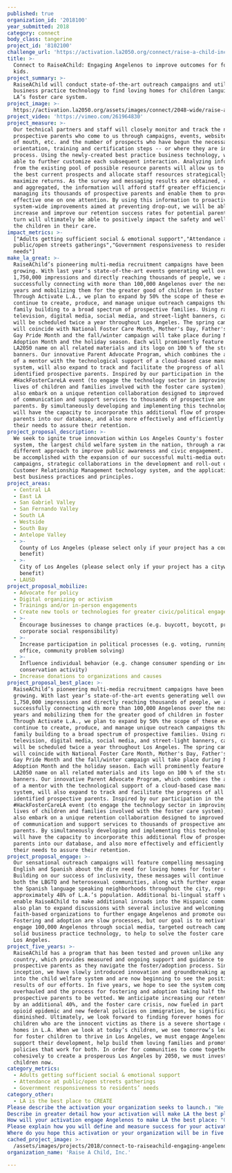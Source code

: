 ```yaml
---
published: true
organization_id: '2018100'
year_submitted: 2018
category: connect
body_class: tangerine
project_id: '8102100'
challenge_url: 'https://activation.la2050.org/connect/raise-a-child-inc/'
title: >-
  Connect to RaiseAChild: Engaging Angelenos to improve outcomes for foster
  kids.
project_summary: >-
  RaiseAChild will conduct state-of-the-art outreach campaigns and utilize best
  business practice technology to find loving homes for children languishing in
  LA’s foster care system.
project_image: >-
  https://activation.la2050.org/assets/images/connect/2048-wide/raise-a-child-inc.jpg
project_video: 'https://vimeo.com/261964830'
project_measure: >-
  Our technical partners and staff will closely monitor and track the number of
  prospective parents who come to us through campaigns, events, websites, word
  of mouth, etc. and the number of prospects who have begun the necessary
  orientation, training and certification steps -- or where they are in the
  process. Using the newly-created best practice business technology, we will be
  able to further customize each subsequent interaction. Analyzing information
  from the existing pool of possible resource parents will allow us to identify
  the best current prospects and allocate staff resources strategically to
  maximize returns. As the survey and messaging results are obtained, collected,
  and aggregated, the information will afford staff greater efficiencies in
  managing its thousands of prospective parents and enable them to provide more
  effective one on one attention. By using this information to proactively make
  system-wide improvements aimed at preventing drop-out, we will be able to
  increase and improve our retention success rates for potential parents who in
  turn will ultimately be able to positively impact the safety and well-being of
  the children in their care.
impact_metrics: >-
  ["Adults getting sufficient social & emotional support","Attendance at
  public/open streets gatherings","Government responsiveness to residents’
  needs"]
make_la_great: >-
  RaiseAChild’s pioneering multi-media recruitment campaigns have been steadily
  growing. With last year’s state-of-the-art events generating well over
  1,750,000 impressions and directly reaching thousands of people, we anticipate
  successfully connecting with more than 100,000 Angelenos over the next two
  years and mobilizing them for the greater good of children in foster care.
  Through Activate L.A., we plan to expand by 50% the scope of these events and
  continue to create, produce, and manage unique outreach campaigns that promote
  family building to a broad spectrum of prospective families. Using radio,
  television, digital media, social media, and street-light banners, campaigns
  will be scheduled twice a year throughout Los Angeles. The spring campaign
  will coincide with National Foster Care Month, Mother's Day, Father's Day, and
  Gay Pride Month and the fall/winter campaign will take place during National
  Adoption Month and the holiday season. Each will prominently feature the
  LA2050 name on all related materials and its logo on 100 % of the street-light
  banners. Our innovative Parent Advocate Program, which combines the attention
  of a mentor with the technological support of a cloud-based case management
  system, will also expand to track and facilitate the progress of all
  identified prospective parents. Inspired by our participation in the 2017
  #HackFosterCareLA event (to engage the technology sector in improving the
  lives of children and families involved with the foster care system), we will
  also embark on a unique retention collaboration designed to improved methods
  of communication and support services to thousands of prospective and current
  parents. By simultaneously developing and implementing this technology, we
  will have the capacity to incorporate this additional flow of prospective
  parents into our database, and also more effectively and efficiently meet
  their needs to assure their retention.
project_proposal_description: >-
  We seek to ignite true innovation within Los Angeles County's foster care
  system, the largest child welfare system in the nation, through a radically
  different approach to improve public awareness and civic engagement. This will
  be accomplished with the expansion of our successful multi-media outreach
  campaigns, strategic collaborations in the development and roll-out of a new
  Customer Relationship Management technology system, and the application of
  best business practices and principles.
project_areas:
  - Central LA
  - East LA
  - San Gabriel Valley
  - San Fernando Valley
  - South LA
  - Westside
  - South Bay
  - Antelope Valley
  - >-
    County of Los Angeles (please select only if your project has a countywide
    benefit)
  - >-
    City of Los Angeles (please select only if your project has a citywide
    benefit)
  - LAUSD
project_proposal_mobilize:
  - Advocate for policy
  - Digital organizing or activism
  - Trainings and/or in-person engagements
  - Create new tools or technologies for greater civic/political engagement
  - >-
    Encourage businesses to change practices (e.g. buycott, boycott, promote
    corporate social responsibility)
  - >-
    Increase participation in political processes (e.g. voting, running for
    office, community problem solving)
  - >-
    Influence individual behavior (e.g. change consumer spending or increase
    conservation activity)
  - Increase donations to organizations and causes
project_proposal_best_place: >-
  RaiseAChild’s pioneering multi-media recruitment campaigns have been steadily
  growing. With last year’s state-of-the-art events generating well over
  1,750,000 impressions and directly reaching thousands of people, we anticipate
  successfully connecting with more than 100,000 Angelenos over the next two
  years and mobilizing them for the greater good of children in foster care.
  Through Activate L.A., we plan to expand by 50% the scope of these events and
  continue to create, produce, and manage unique outreach campaigns that promote
  family building to a broad spectrum of prospective families. Using radio,
  television, digital media, social media, and street-light banners, campaigns
  will be scheduled twice a year throughout Los Angeles. The spring campaign
  will coincide with National Foster Care Month, Mother's Day, Father's Day, and
  Gay Pride Month and the fall/winter campaign will take place during National
  Adoption Month and the holiday season. Each will prominently feature the
  LA2050 name on all related materials and its logo on 100 % of the street-light
  banners. Our innovative Parent Advocate Program, which combines the attention
  of a mentor with the technological support of a cloud-based case management
  system, will also expand to track and facilitate the progress of all
  identified prospective parents. Inspired by our participation in the 2017
  #HackFosterCareLA event (to engage the technology sector in improving the
  lives of children and families involved with the foster care system), we will
  also embark on a unique retention collaboration designed to improved methods
  of communication and support services to thousands of prospective and current
  parents. By simultaneously developing and implementing this technology, we
  will have the capacity to incorporate this additional flow of prospective
  parents into our database, and also more effectively and efficiently meet
  their needs to assure their retention.
project_proposal_engage: >-
  Our sensational outreach campaigns will feature compelling messaging in
  English and Spanish about the dire need for loving homes for foster children.
  Building on our success of inclusivity, these messages will continue to target
  both the LBGTQ and heterosexual communities, along with further expansion into
  the Spanish language speaking neighborhoods throughout the city, representing
  approximately 48% of L.A.’s population. Additional bi-lingual staff will
  enable RaiseAChild to make additional inroads into the Hispanic community. We
  also plan to expand discussions with several inclusive and welcoming
  faith-based organizations to further engage Angelenos and promote our mission.
  Fostering and adoption are slow processes, but our goal is to motivate and
  engage 100,000 Angelenos through social media, targeted outreach campaigns and
  solid business practice technology, to help to solve the foster care crisis in
  Los Angeles.
project_five_years: >-
  RaiseAChild has a program that has been tested and proven unlike any in the
  country, which provides measured and ongoing support and guidance to all its
  prospective parents as they navigate the foster/adoption process. Since our
  inception, we have slowly introduced innovation and groundbreaking approaches
  into the child welfare system and are now beginning to see the positive
  results of our efforts. In five years, we hope to see the system completely
  overhauled and the process for fostering and adoption taking half the time for
  prospective parents to be vetted. We anticipate increasing our retention rates
  by an additional 40%, and the foster care crisis, now fueled in part by the
  opioid epidemic and new federal policies on immigration, be significantly
  diminished. Ultimately, we look forward to finding forever homes for 15,000
  children who are the innocent victims as there is a severe shortage of foster
  homes in L.A. When we look at today’s children, we see tomorrow’s leaders, but
  for foster children to thrive in Los Angeles, we must engage Angelenos to help
  support their development, help build them loving families and promote public
  policies that work for both. In order for communities to come together
  cohesively to create a prosperous Los Angeles by 2050, we must invest in these
  children now.
category_metrics:
  - Adults getting sufficient social & emotional support
  - Attendance at public/open streets gatherings
  - Government responsiveness to residents’ needs
category_other:
  - LA is the best place to CREATE
Please describe the activation your organization seeks to launch.: "We seek to ignite true innovation within Los Angeles County's foster care system, the largest child welfare system in the nation, through a radically different approach to improve public awareness and civic engagement. This will be accomplished with the expansion of our successful multi-media outreach campaigns, strategic collaborations in the development and roll-out of a new Customer Relationship Management technology system, and the application of best business practices and principles. \r\n\r\n"
Describe in greater detail how your activation will make LA the best place?: "RaiseAChild’s pioneering multi-media recruitment campaigns have been steadily growing. With last year’s state-of-the-art events generating well over 1,750,000 impressions and directly reaching thousands of people, we anticipate successfully connecting with more than 100,000 Angelenos over the next two years and mobilizing them for the greater good of children in foster care. Through Activate L.A., we plan to expand by 50% the scope of these events and continue to create, produce, and manage unique outreach campaigns that promote family building to a broad spectrum of prospective families. Using radio, television, digital media, social media, and street-light banners, campaigns will be scheduled twice a year throughout Los Angeles. The spring campaign will coincide with National Foster Care Month, Mother's Day, Father's Day, and Gay Pride Month and the fall/winter campaign will take place during National Adoption Month and the holiday season. Each will prominently feature the LA2050 name on all related materials and its logo on 100 % of the street-light banners.  Our innovative Parent Advocate Program, which combines the attention of a mentor with the technological support of a cloud-based case management system, will also expand to track and facilitate the progress of all identified prospective parents. Inspired by our participation in the 2017 #HackFosterCareLA event (to engage the technology sector in improving the lives of children and families involved with the foster care system), we will also embark on a unique retention collaboration designed to improved methods of communication and support services to thousands of prospective and current parents. By simultaneously developing and implementing this technology, we will have the capacity to incorporate this additional flow of prospective parents into our database, and also more effectively and efficiently meet their needs to assure their retention.\r\n\r\n\r\n\r\n\r\n\r\n\r\n\r\n"
How will your activation engage Angelenos to make LA the best place: "Our sensational outreach campaigns will feature compelling messaging in English and Spanish about the dire need for loving homes for foster children. Building on our success of inclusivity, these messages will continue to target both the LBGTQ and heterosexual communities, along with further expansion into the Spanish language speaking neighborhoods throughout the city, representing approximately 48% of L.A.’s population. Additional bi-lingual staff will enable RaiseAChild to make additional inroads into the Hispanic community.  We also plan to expand discussions with several inclusive and welcoming faith-based organizations to further engage Angelenos and promote our mission. Fostering and adoption are slow processes, but our goal is to motivate and engage 100,000 Angelenos through social media, targeted outreach campaigns and solid business practice technology, to help to solve the foster care crisis in Los Angeles.  \r\n\r\n"
Please explain how you will define and measure success for your activation.: "Our technical partners and staff will closely monitor and track the number of prospective parents who come to us through campaigns, events, websites, word of mouth, etc. and the number of prospects who have begun the necessary orientation, training and certification steps -- or where they are in the process. Using the newly-created best practice business technology, we will be able to further customize each subsequent interaction. Analyzing information from the existing pool of possible resource parents will allow us to identify the best current prospects and allocate staff resources strategically to maximize returns. As the survey and messaging results are obtained, collected, and aggregated, the information will afford staff greater efficiencies in managing its thousands of prospective parents and enable them to provide more effective one on one attention. By using this information to proactively make system-wide improvements aimed at preventing drop-out, we will be able to increase and improve our retention success rates for potential parents who in turn will ultimately be able to positively impact the safety and well-being of the children in their care.\r\n\r\n"
Where do you hope this activation or your organization will be in five years?: "RaiseAChild has a program that has been tested and proven unlike any in the country, which provides measured and ongoing support and guidance to all its prospective parents as they navigate the foster/adoption process. Since our inception, we have slowly introduced innovation and groundbreaking approaches into the child welfare system and are now beginning to see the positive results of our efforts. In five years, we hope to see the system completely overhauled and the process for fostering and adoption taking half the time for prospective parents to be vetted. We anticipate increasing our retention rates by an additional 40%, and the foster care crisis, now fueled in part by the opioid epidemic and new federal policies on immigration, be significantly diminished. Ultimately, we look forward to finding forever homes for 15,000 children who are the innocent victims as there is a severe shortage of foster homes in L.A. When we look at today’s children, we see tomorrow’s leaders, but for foster children to thrive in Los Angeles, we must engage Angelenos to help support their development, help build them loving families and promote public policies that work for both. In order for communities to come together cohesively to create a prosperous Los Angeles by 2050, we must invest in these children now.\r\n\r\n\r\n"
cached_project_image: >-
  /assets/images/projects/2018/connect-to-raiseachild-engaging-angelenos-to-improve-outcomes-for-foster-kids/activation.la2050.org/assets/images/connect/2048-wide/raise-a-child-inc.jpg
organization_name: 'Raise A Child, Inc.'

---
```

